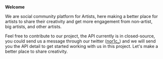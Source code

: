 <b>Welcome</b>
<br>

We are social community platform for Artists, here making a better place for artists to share their creativity and get more engagement from non-artist, big artists, and other artists.

Feel free to contribute to our project, the API currently is in closed-source, you could send us a message through our twitter ([nor1c_](https://twitter.com/nor1c_)) and we will send you the API detail to get started working with us in this project. Let's make a better place to share creativity.
